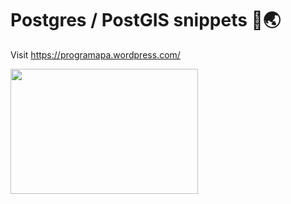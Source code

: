 # Postgres / PostGIS snippets 🐘🌏
Visit https://programapa.wordpress.com/ 

<img src="https://programapa.files.wordpress.com/2021/07/predicados-espaciales-postgis.png" width="300" height="200" text-align: center></div>


